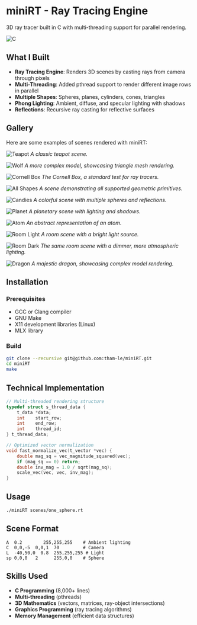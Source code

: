 # miniRT - Ray Tracing Engine

3D ray tracer built in C with multi-threading support for parallel rendering.

![C](https://img.shields.io/badge/C-00599C?style=for-the-badge&logo=c&logoColor=white)

## What I Built

- **Ray Tracing Engine**: Renders 3D scenes by casting rays from camera through pixels
- **Multi-Threading**: Added pthread support to render different image rows in parallel
- **Multiple Shapes**: Spheres, planes, cylinders, cones, triangles
- **Phong Lighting**: Ambient, diffuse, and specular lighting with shadows
- **Reflections**: Recursive ray casting for reflective surfaces

## Gallery

Here are some examples of scenes rendered with miniRT:

![Teapot](image/teapot.png)
_A classic teapot scene._

![Wolf](image/wolf.png)
_A more complex model, showcasing triangle mesh rendering._

![Cornell Box](image/cornell.png)
_The Cornell Box, a standard test for ray tracers._

![All Shapes](image/all-shapes.png)
_A scene demonstrating all supported geometric primitives._

![Candies](image/candies.png)
_A colorful scene with multiple spheres and reflections._

![Planet](image/planet.png)
_A planetary scene with lighting and shadows._

![Atom](image/atom.png)
_An abstract representation of an atom._

![Room Light](image/room-light.png)
_A room scene with a bright light source._

![Room Dark](image/room-dark.png)
_The same room scene with a dimmer, more atmospheric lighting._

![Dragon](image/dragon.png)
_A majestic dragon, showcasing complex model rendering._

## Installation

### Prerequisites
- GCC or Clang compiler
- GNU Make
- X11 development libraries (Linux)
- MLX library

### Build
```bash
git clone --recursive git@github.com:tham-le/miniRT.git
cd miniRT
make
```

## Technical Implementation

```c
// Multi-threaded rendering structure
typedef struct s_thread_data {
    t_data *data;
    int    start_row;
    int    end_row;
    int    thread_id;
} t_thread_data;

// Optimized vector normalization
void fast_normalize_vec(t_vector *vec) {
    double mag_sq = vec_magnitude_squared(vec);
    if (mag_sq == 0) return;
    double inv_mag = 1.0 / sqrt(mag_sq);
    scale_vec(vec, vec, inv_mag);
}
```

## Usage

```bash
./miniRT scenes/one_sphere.rt
```

## Scene Format
```
A  0.2        255,255,255    # Ambient lighting
C  0,0,-5  0,0,1  70         # Camera
L  -40,50,0  0.8  255,255,255 # Light
sp 0,0,0   2      255,0,0    # Sphere
```

## Skills Used
- **C Programming** (8,000+ lines)
- **Multi-threading** (pthreads) 
- **3D Mathematics** (vectors, matrices, ray-object intersections)
- **Graphics Programming** (ray tracing algorithms)
- **Memory Management** (efficient data structures) 